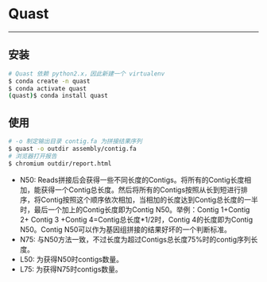 # Quast

---

## 安装

```bash
# Quast 依赖 python2.x，因此新建一个 virtualenv
$ conda create -n quast
$ conda activate quast
(quast)$ conda install quast
```

## 使用

```bash
# -o 制定输出目录 contig.fa 为拼接结果序列
$ quast -o outdir assembly/contig.fa
# 浏览器打开报告
$ chromium outdir/report.html
```

- N50: Reads拼接后会获得一些不同长度的Contigs。将所有的Contig长度相加，能获得一个Contig总长度。然后将所有的Contigs按照从长到短进行排序，将Contig按照这个顺序依次相加，当相加的长度达到Contig总长度的一半时，最后一个加上的Contig长度即为Contig N50。举例：Contig 1+Contig 2+ Contig 3 +Contig 4=Contig总长度*1/2时，Contig 4的长度即为Contig N50。Contig N50可以作为基因组拼接的结果好坏的一个判断标准。
- N75: 与N50方法一致，不过长度为超过Contigs总长度75%时的contig序列长度。
- L50: 为获得N50时contigs数量。
- L75: 为获得N75时contigs数量。
